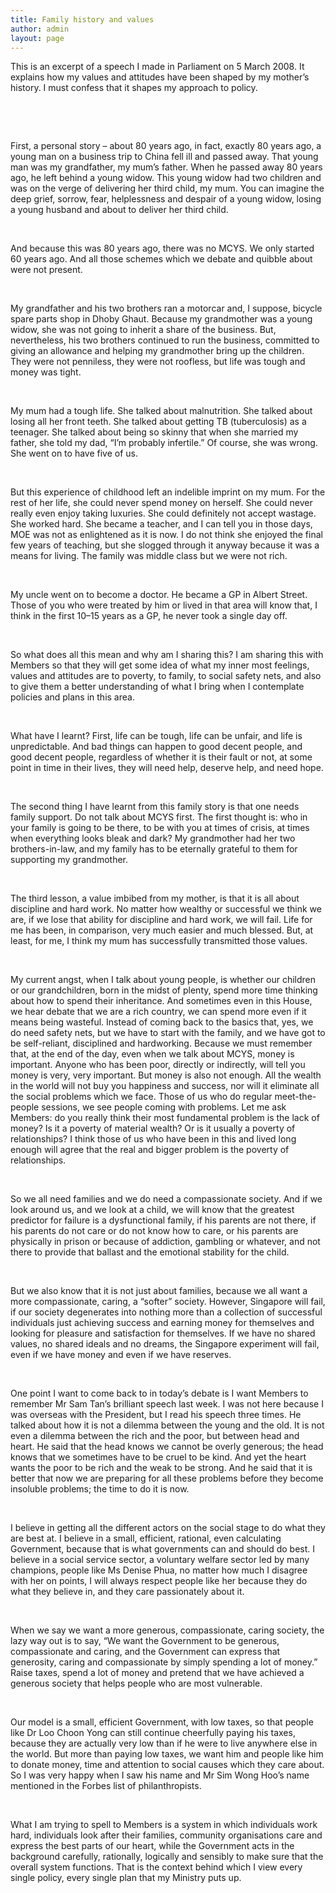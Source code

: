 ```yaml
---
title: Family history and values
author: admin
layout: page
---
```

<p>This is an excerpt of a speech I made in Parliament on 5 March 2008. It explains how my values and attitudes have been shaped by my mother&#8217;s history. I must confess that it shapes my approach to policy.</p>

<p> </p>

<p> </p>

<p>First, a personal story – about 80 years ago, in fact, exactly 80 years ago, a young man on a business trip to China fell ill and passed away. That young man was my grandfather, my mum&#8217;s father. When he passed away 80 years ago, he left behind a young widow. This young widow had two children and was on the verge of delivering her third child, my mum. You can imagine the deep grief, sorrow, fear, helplessness and despair of a young widow, losing a young husband and about to deliver her third child.</p>

<p> </p>

<p>And because this was 80 years ago, there was no MCYS. We only started 60 years ago. And all those schemes which we debate and quibble about were not present.</p>

<p> </p>

<p>My grandfather and his two brothers ran a motorcar and, I suppose, bicycle spare parts shop in Dhoby Ghaut. Because my grandmother was a young widow, she was not going to inherit a share of the business. But, nevertheless, his two brothers continued to run the business, committed to giving an allowance and helping my grandmother bring up the children. They were not penniless, they were not roofless, but life was tough and money was tight.</p>

<p> </p>

<p>My mum had a tough life. She talked about malnutrition. She talked about losing all her front teeth. She talked about getting TB (tuberculosis) as a teenager. She talked about being so skinny that when she married my father, she told my dad, &#8220;I&#8217;m probably infertile.&#8221; Of course, she was wrong. She went on to have five of us.</p>

<p> </p>

<p>But this experience of childhood left an indelible imprint on my mum. For the rest of her life, she could never spend money on herself. She could never really even enjoy taking luxuries. She could definitely not accept wastage. She worked hard. She became a teacher, and I can tell you in those days, MOE was not as enlightened as it is now. I do not think she enjoyed the final few years of teaching, but she slogged through it anyway because it was a means for living. The family was middle class but we were not rich.</p>

<p> </p>

<p>My uncle went on to become a doctor. He became a GP in Albert Street. Those of you who were treated by him or lived in that area will know that, I think in the first 10&#8211;15 years as a GP, he never took a single day off.</p>

<p> </p>

<p>So what does all this mean and why am I sharing this? I am sharing this with Members so that they will get some idea of what my inner most feelings, values and attitudes are to poverty, to family, to social safety nets, and also to give them a better understanding of what I bring when I contemplate policies and plans in this area.</p>

<p> </p>

<p>What have I learnt? First, life can be tough, life can be unfair, and life is unpredictable. And bad things can happen to good decent people, and good decent people, regardless of whether it is their fault or not, at some point in time in their lives, they will need help, deserve help, and need hope.</p>

<p> </p>

<p>The second thing I have learnt from this family story is that one needs family support. Do not talk about MCYS first. The first thought is: who in your family is going to be there, to be with you at times of crisis, at times when everything looks bleak and dark? My grandmother had her two brothers-in-law, and my family has to be eternally grateful to them for supporting my grandmother.</p>

<p> </p>

<p>The third lesson, a value imbibed from my mother, is that it is all about discipline and hard work. No matter how wealthy or successful we think we are, if we lose that ability for discipline and hard work, we will fail. Life for me has been, in comparison, very much easier and much blessed. But, at least, for me, I think my mum has successfully transmitted those values.</p>

<p> </p>

<p>My current angst, when I talk about young people, is whether our children or our grandchildren, born in the midst of plenty, spend more time thinking about how to spend their inheritance. And sometimes even in this House, we hear debate that we are a rich country, we can spend more even if it means being wasteful. Instead of coming back to the basics that, yes, we do need safety nets, but we have to start with the family, and we have got to be self-reliant, disciplined and hardworking. Because we must remember that, at the end of the day, even when we talk about MCYS, money is important. Anyone who has been poor, directly or indirectly, will tell you money is very, very important. But money is also not enough. All the wealth in the world will not buy you happiness and success, nor will it eliminate all the social problems which we face. Those of us who do regular meet-the-people sessions, we see people coming with problems. Let me ask Members: do you really think their most fundamental problem is the lack of money? Is it a poverty of material wealth? Or is it usually a poverty of relationships? I think those of us who have been in this and lived long enough will agree that the real and bigger problem is the poverty of relationships.</p>

<p> </p>

<p>So we all need families and we do need a compassionate society. And if we look around us, and we look at a child, we will know that the greatest predictor for failure is a dysfunctional family, if his parents are not there, if his parents do not care or do not know how to care, or his parents are physically in prison or because of addiction, gambling or whatever, and not there to provide that ballast and the emotional stability for the child.</p>

<p> </p>

<p>But we also know that it is not just about families, because we all want a more compassionate, caring, a &#8220;softer&#8221; society. However, Singapore will fail, if our society degenerates into nothing more than a collection of successful individuals just achieving success and earning money for themselves and looking for pleasure and satisfaction for themselves. If we have no shared values, no shared ideals and no dreams, the Singapore experiment will fail, even if we have money and even if we have reserves.</p>

<p> </p>

<p>One point I want to come back to in today&#8217;s debate is I want Members to remember Mr Sam Tan&#8217;s brilliant speech last week. I was not here because I was overseas with the President, but I read his speech three times. He talked about how it is not a dilemma between the young and the old. It is not even a dilemma between the rich and the poor, but between head and heart. He said that the head knows we cannot be overly generous; the head knows that we sometimes have to be cruel to be kind. And yet the heart wants the poor to be rich and the weak to be strong. And he said that it is better that now we are preparing for all these problems before they become insoluble problems; the time to do it is now.</p>

<p> </p>

<p>I believe in getting all the different actors on the social stage to do what they are best at. I believe in a small, efficient, rational, even calculating Government, because that is what governments can and should do best. I believe in a social service sector, a voluntary welfare sector led by many champions, people like Ms Denise Phua, no matter how much I disagree with her on points, I will always respect people like her because they do what they believe in, and they care passionately about it.</p>

<p> </p>

<p>When we say we want a more generous, compassionate, caring society, the lazy way out is to say, &#8220;We want the Government to be generous, compassionate and caring, and the Government can express that generosity, caring and compassionate by simply spending a lot of money.&#8221; Raise taxes, spend a lot of money and pretend that we have achieved a generous society that helps people who are most vulnerable.</p>

<p> </p>

<p>Our model is a small, efficient Government, with low taxes, so that people like Dr Loo Choon Yong can still continue cheerfully paying his taxes, because they are actually very low than if he were to live anywhere else in the world. But more than paying low taxes, we want him and people like him to donate money, time and attention to social causes which they care about. So I was very happy when I saw his name and Mr Sim Wong Hoo&#8217;s name mentioned in the Forbes list of philanthropists.</p>

<p> </p>

<p>What I am trying to spell to Members is a system in which individuals work hard, individuals look after their families, community organisations care and express the best parts of our heart, while the Government acts in the background carefully, rationally, logically and sensibly to make sure that the overall system functions. That is the context behind which I view every single policy, every single plan that my Ministry puts up.</p>